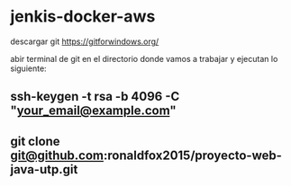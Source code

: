 # jenkis-docker-aws
descargar git https://gitforwindows.org/

abir terminal de git en el directorio donde vamos a trabajar y ejecutan lo siguiente:

## ssh-keygen -t rsa -b 4096 -C "your_email@example.com"

## git clone git@github.com:ronaldfox2015/proyecto-web-java-utp.git

